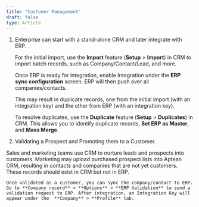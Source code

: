 ```yaml
---
title: "Customer Management"
draft: false
type: Article
---
```



1.	Enterprise can start with a stand-alone CRM and later integrate with ERP. 

    For the initial import, use the **Import** feature (**Setup** > **Import**) in CRM to import batch records, such as Company/Contact/Lead, and more.

    Once ERP is ready for integration, enable Integration under the **ERP sync configuration** screen. ERP will then push over all companies/contacts.

    This may result in duplicate records, one from the initial import (with an integration key) and the other from ERP (with an integration key).

    To resolve duplicates, use the **Duplicate** feature (**Setup** > **Duplicates**) in CRM. This allows you to identify duplicate records, **Set ERP as Master**, and **Mass Merge**. 

2.	Validating a Prospect and Promoting them to a Customer.

   Sales and marketing teams use CRM to nurture leads and prospects into customers. Marketing may upload purchased prospect lists into Aptean CRM, resulting in contacts and companies that are not yet customers. These records should exist in CRM but not in ERP.

    Once validated as a customer, you can sync the company/contact to ERP. Go to **Company record** > **Options** > **ERP Validation** to send a validation request to ERP. After integration, an Integration Key will appear under the  **Company** > **Profile** tab. 

